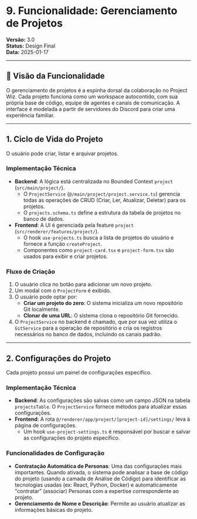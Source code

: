 # 9. Funcionalidade: Gerenciamento de Projetos

**Versão:** 3.0  
**Status:** Design Final  
**Data:** 2025-01-17  

---

## 🎯 Visão da Funcionalidade

O gerenciamento de projetos é a espinha dorsal da colaboração no Project Wiz. Cada projeto funciona como um workspace autocontido, com sua própria base de código, equipe de agentes e canais de comunicação. A interface é modelada a partir de servidores do Discord para criar uma experiência familiar.

---

## 1. Ciclo de Vida do Projeto

O usuário pode criar, listar e arquivar projetos.

### Implementação Técnica

-   **Backend**: A lógica está centralizada no Bounded Context `project` (`src/main/project/`).
    -   O `ProjectService` (`@/main/project/project.service.ts`) gerencia todas as operações de CRUD (Criar, Ler, Atualizar, Deletar) para os projetos.
    -   O `projects.schema.ts` define a estrutura da tabela de projetos no banco de dados.
-   **Frontend**: A UI é gerenciada pela feature `project` (`src/renderer/features/project/`).
    -   O hook `use-projects.ts` busca a lista de projetos do usuário e fornece a função `createProject`.
    -   Componentes como `project-card.tsx` e `project-form.tsx` são usados para exibir e criar projetos.

### Fluxo de Criação

1.  O usuário clica no botão para adicionar um novo projeto.
2.  Um modal com o `ProjectForm` é exibido.
3.  O usuário pode optar por:
    -   **Criar um projeto do zero**: O sistema inicializa um novo repositório Git localmente.
    -   **Clonar de uma URL**: O sistema clona o repositório Git fornecido.
4.  O `ProjectService` no backend é chamado, que por sua vez utiliza o `GitService` para a operação de repositório e cria os registros necessários no banco de dados, incluindo os canais padrão.

---

## 2. Configurações do Projeto

Cada projeto possui um painel de configurações específico.

### Implementação Técnica

-   **Backend**: As configurações são salvas como um campo JSON na tabela `projectsTable`. O `ProjectService` fornece métodos para atualizar essas configurações.
-   **Frontend**: A rota `@/renderer/app/project/[project-id]/settings/` leva à página de configurações.
    -   Um hook `use-project-settings.ts` é responsável por buscar e salvar as configurações do projeto específico.

### Funcionalidades de Configuração

-   **Contratação Automática de Personas**: Uma das configurações mais importantes. Quando ativada, o sistema pode analisar a base de código do projeto (usando a camada de Análise de Código) para identificar as tecnologias usadas (ex: React, Python, Docker) e automaticamente "contratar" (associar) Personas com a expertise correspondente ao projeto.
-   **Gerenciamento de Nome e Descrição**: Permite ao usuário atualizar as informações básicas do projeto.
